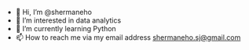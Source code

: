 - 👋 Hi, I’m @shermaneho
- 👀 I’m interested in data analytics
- 🌱 I’m currently learning Python
- 📫 How to reach me via my email address shermaneho.sj@gmail.com

<!---
shermaneho/shermaneho is a ✨ special ✨ repository because its `README.md` (this file) appears on your GitHub profile.
You can click the Preview link to take a look at your changes.
--->
